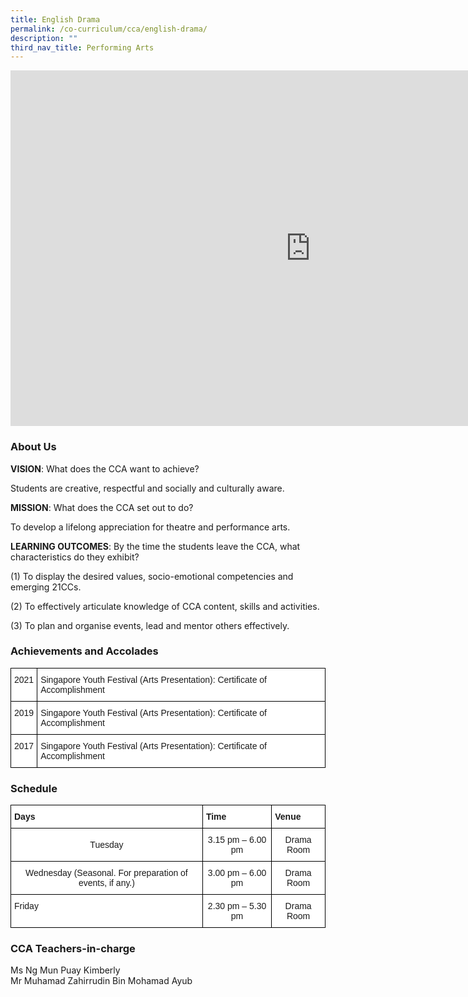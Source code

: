 ```yaml
---
title: English Drama
permalink: /co-curriculum/cca/english-drama/
description: ""
third_nav_title: Performing Arts
---
```

<iframe allowfullscreen="true" height="569" width="960" frameborder="0" src="https://docs.google.com/presentation/d/e/2PACX-1vQBM3SrH1qz7bCFDnwuqIo_3fjXPkM4PVmD_8bYEs1OKnO-6-d_QHA7bbcqQELSkSzZs1DkeWht-cEo/embed?start=true&amp;loop=true&amp;delayms=3000"></iframe>

### About Us

**VISION**: What does the CCA want to achieve?&nbsp;

Students are creative, respectful and socially and culturally aware.  

**MISSION**: What does the CCA set out to do?

To develop a lifelong appreciation for theatre and performance arts.  


**LEARNING OUTCOMES**: By the time the students leave the CCA, what characteristics do they exhibit?

(1) To display the desired values, socio-emotional competencies and emerging 21CCs.  

(2) To effectively articulate knowledge of CCA content, skills and activities.  

(3) To plan and organise events, lead and mentor others effectively.

### Achievements and Accolades

<style type="text/css">
.tg  {border-collapse:collapse;border-spacing:0;}
.tg td{border-color:black;border-style:solid;border-width:1px;font-family:Arial, sans-serif;font-size:14px;
  overflow:hidden;padding:10px 5px;word-break:normal;}
.tg th{border-color:black;border-style:solid;border-width:1px;font-family:Arial, sans-serif;font-size:14px;
  font-weight:normal;overflow:hidden;padding:10px 5px;word-break:normal;}
.tg .tg-ktyi{background-color:#FFF;text-align:left;vertical-align:top}
</style>
<table class="tg">
<thead>
  <tr>
    <th class="tg-ktyi">2021</th>
    <th class="tg-ktyi">Singapore Youth Festival (Arts Presentation): Certificate of Accomplishment</th>
  </tr>
</thead>
<tbody>
  <tr>
    <td class="tg-ktyi">2019</td>
    <td class="tg-ktyi">Singapore Youth Festival (Arts Presentation): Certificate of Accomplishment</td>
  </tr>
  <tr>
    <td class="tg-ktyi">2017</td>
    <td class="tg-ktyi">Singapore Youth Festival (Arts Presentation): Certificate of Accomplishment</td>
  </tr>
</tbody>
</table>

### Schedule

<style type="text/css">
.tg  {border-collapse:collapse;border-spacing:0;}
.tg td{border-color:black;border-style:solid;border-width:1px;font-family:Arial, sans-serif;font-size:14px;
  overflow:hidden;padding:10px 5px;word-break:normal;}
.tg th{border-color:black;border-style:solid;border-width:1px;font-family:Arial, sans-serif;font-size:14px;
  font-weight:normal;overflow:hidden;padding:10px 5px;word-break:normal;}
.tg .tg-dgl5{background-color:#FFF;font-weight:bold;text-align:left;vertical-align:top}
.tg .tg-f4yw{background-color:#FFF;text-align:center;vertical-align:middle}
.tg .tg-ktyi{background-color:#FFF;text-align:left;vertical-align:top}
</style>
<table class="tg">
<thead>
  <tr>
    <th class="tg-dgl5">Days</th>
    <th class="tg-dgl5">Time</th>
    <th class="tg-dgl5">Venue</th>
  </tr>
</thead>
<tbody>
  <tr>
    <td class="tg-f4yw">Tuesday</td>
    <td class="tg-f4yw">3.15 pm – 6.00 pm</td>
    <td class="tg-f4yw">Drama Room</td>
  </tr>
  <tr>
    <td class="tg-f4yw">Wednesday (Seasonal. For preparation of events, if any.)<br></td>
    <td class="tg-f4yw">3.00 pm – 6.00 pm<br></td>
    <td class="tg-f4yw">Drama Room<br></td>
  </tr>
  <tr>
    <td class="tg-ktyi">Friday</td>
    <td class="tg-f4yw">2.30 pm – 5.30 pm</td>
    <td class="tg-f4yw">Drama Room</td>
  </tr>
</tbody>
</table>

### CCA Teachers-in-charge

Ms Ng Mun Puay Kimberly  <br>
Mr&nbsp;Muhamad Zahirrudin Bin Mohamad Ayub